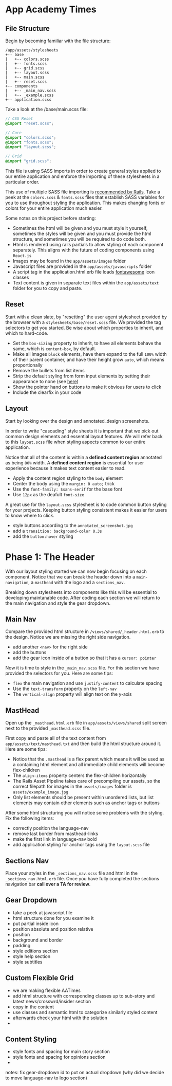 # App Academy Times

## File Structure

Begin by becoming familiar with the file structure:

```
/app/assets/stylesheets
+-- base
|   +-- colors.scss
|   +-- fonts.scss
|   +-- grid.scss
|   +-- layout.scss
|   +-- main.scss
|   +-- reset.scss
+-- components
|   +-- _main_nav.scss
|   +-- _example.scss
+-- application.scss
```

Take a look at the /base/main.scss file:

```scss
// CSS Reset
@import "reset.scss";

// Core
@import "colors.scss";
@import "fonts.scss";
@import "layout.scss";

// Grid
@import "grid.scss";
```

This file is using SASS imports in order to create general styles applied to our entire application and enforce the importing of these stylesheets in a particular order.

This use of multiple SASS file importing is [recommended by Rails][rails-pipeline]. Take a peek at the `colors.scss` & `fonts.scss` files that establish SASS variables for you to use throughout styling the application. This makes changing fonts or colors for your entire application much easier.

[rails-pipeline]: http://guides.rubyonrails.org/asset_pipeline.html#manifest-files-and-directives

Some notes on this project before starting:

- Sometimes the html will be given and you must style it yourself, sometimes the styles will be given and you must provide the html structure, and sometimes you will be required to do code both.
- Html is rendered using rails partials to allow styling of each component separately. This aligns with the future of coding components using `React.js`
- Images may be found in the `app/assets/images` folder
- Javascript files are provided in the `app/assets/javascripts` folder
- A script tag in the application.html.erb file loads [fontawesome](http://fontawesome.io/icons/) icon classes
- Text content is given in separate text files within the `app/assets/text` folder for you to copy and paste.

## Reset

Start with a clean slate, by "resetting" the user agent stylesheet provided by the browser with a `stylesheets/base/reset.scss` file. We provided the tag selectors to get you started. Be wise about which properties to inherit, and which to hard-code. 

- Set the `box-sizing` property to inherit, to have all elements behave the same, which is `content-box`, by default.
- Make all images `block` elements, have them expand to the full
`100%` width of their parent container, and have their height grow
`auto`, which means proportionally
- Remove the bullets from list items
- Strip the default styling from form input elements by setting their appearance to none (see [here][appearance-info])
- Show the pointer hand on buttons to make it obvious for users to click
- Include the clearfix in your code

[appearance-info]: https://css-tricks.com/almanac/properties/a/appearance/

## Layout

Start by looking over the design and annotated_design screenshots.

In order to write "cascading" style sheets it is important that we pick out common design elements and essential layout features. We will refer back to this `layout.scss` file when styling aspects common to our entire application.

Notice that all of the content is within a **defined content region** annotated as being `80%` width. A **defined content region** is essential for user experience because it makes text content easier to read.

- Apply the content region styling to the `body` element
- Center the body using the `margin: 0 auto;` trick
- Use the `font-family: $sans-serif` for the base font
- Use `12px` as the deafult `font-size`

A great use for the `layout.scss` stylesheet is to code common button styling for your projects. Keeping button styling consistent makes it easier for users to know where to click.

- style buttons according to the `annotated_screenshot.jpg`
- add a `transition: background-color 0.3s`
- add the `button:hover` styling

# Phase 1: The Header

With our layout styling started we can now begin focusing on each component. Notice that we can break the header down into a `main-navigation`, a `masthead` with the logo and a `sections_nav`. 

Breaking down stylesheets into components like this will be essential to developing maintanable code. After coding each section we will return to the main navigation and style the gear dropdown. 

## Main Nav

Compare the provided html structure in `/views/shared/_header.html.erb` to the design. Notice we are missing the right side navigation.

- add another `<nav>` for the right side
- add the buttons
- add the gear icon inside of a button so that it has a `cursor: pointer`

Now it is time to style in the `_main_nav.scss` file. For this section we have provided the selectors for you. Here are some tips:

- `flex` the main navigation and use `justify-content` to calculate spacing
- Use the `text-transform` property on the `left-nav`
- The `vertical-align` property will align text on the y-axis

## MastHead

Open up the `_masthead.html.erb` file in `app/assets/views/shared` split screen next to the provided `_masthead.scss` file.

First copy and paste all of the text content from `app/assets/text/masthead.txt` and then build the html structure around it. Here are some tips:

- Notice that the `.masthead` is a flex parent which means it will be used as a containing html element and all immediate child elements will become flex-children
- The `align-items` property centers the flex-children horizontally
- The Rails Asset Pipeline takes care of precompiling our assets, so the correct filepath for images in the `assets/images` folder is `assets/example_image.jpg`
- Only list elements should be present within unordered lists, but list elements may contain other elements such as anchor tags or buttons

After some html structuring you will notice some problems with the styling. Fix the following items:

- correctly position the language-nav
- remove last border from masthead-links
- make the first link in language-nav bold
- add application styling for anchor tags using the `layout.scss` file

## Sections Nav

Place your styles in the `_sections_nav.scss` file and html in the `_sections_nav.html.erb` file. Once you have fully completed the sections navigation bar **call over a TA for review**.

## Gear Dropdown

- take a peek at javascript file
- html structure done for you examine it
- put partial inside icon
- position absolute and position relative
- position
- background and border
- padding
- style editions section
- style help section
- style subtitles



## Custom Flexible Grid
- we are making flexible AATimes
- add html structure with corresponding classes up to sub-story and latest news/crosswrd/insider section
- copy in the content
- use classes and semantic html to categorize similarly styled content
- afterwards check your html with the solution
- 

## Content Styling
- style fonts and spacing for main story section
- style fonts and spacing for opinions section
- 


notes: fix gear-dropdown id to put on actual dropdown
(why did we decide to move language-nav to logo section)
